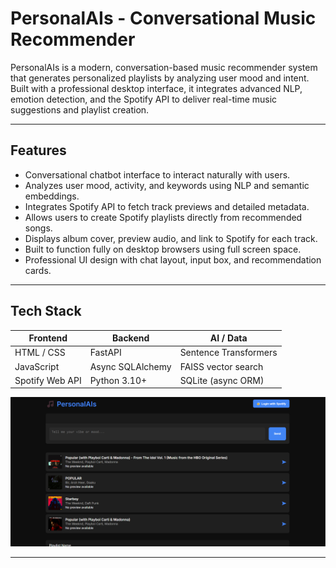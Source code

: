 # PersonalAIs - Conversational Music Recommender

PersonalAIs is a modern, conversation-based music recommender system that generates personalized playlists by analyzing user mood and intent. Built with a professional desktop interface, it integrates advanced NLP, emotion detection, and the Spotify API to deliver real-time music suggestions and playlist creation.

---

## Features

- Conversational chatbot interface to interact naturally with users.
- Analyzes user mood, activity, and keywords using NLP and semantic embeddings.
- Integrates Spotify API to fetch track previews and detailed metadata.
- Allows users to create Spotify playlists directly from recommended songs.
- Displays album cover, preview audio, and link to Spotify for each track.
- Built to function fully on desktop browsers using full screen space.
- Professional UI design with chat layout, input box, and recommendation cards.

---

## Tech Stack

| Frontend       | Backend            | AI / Data              |
|----------------|--------------------|------------------------|
| HTML / CSS     | FastAPI            | Sentence Transformers |
| JavaScript     | Async SQLAlchemy   | FAISS vector search    |
| Spotify Web API| Python 3.10+       | SQLite (async ORM)     |


![Screenshot of PersonalAIs Interface](alembic/personalAIs.png)


---
